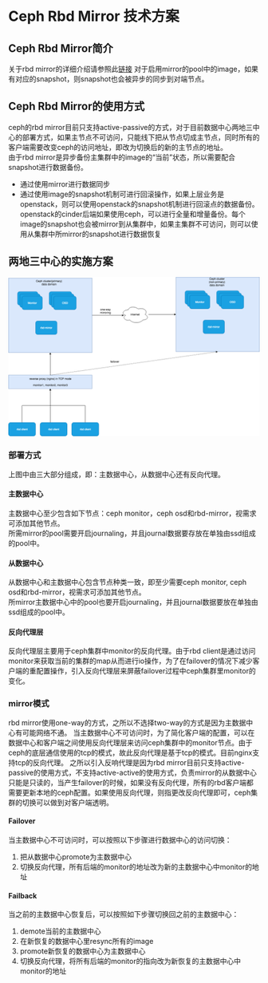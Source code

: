 # Ceph Rbd Mirror 技术方案

## Ceph Rbd Mirror简介
关于rbd mirror的详细介绍请参照此[链接](https://github.com/hopkings2008/ceph-beginner/blob/master/rbd-mirror.md) 
对于启用mirror的pool中的image，如果有对应的snapshot，则snapshot也会被异步的同步到对端节点。  

## Ceph Rbd Mirror的使用方式 
ceph的rbd mirror目前只支持active-passive的方式，对于目前数据中心两地三中心的部署方式，如果主节点不可访问，只能线下把从节点切成主节点，同时所有的客户端需要改变ceph的访问地址，即改为切换后的新的主节点的地址。  
由于rbd mirror是异步备份主集群中的image的“当前”状态，所以需要配合snapshot进行数据备份。  

* 通过使用mirror进行数据同步
* 通过使用image的snapshot机制可进行回滚操作，如果上层业务是openstack，则可以使用openstack的snapshot机制进行回滚点的数据备份。openstack的cinder后端如果使用ceph，可以进行全量和增量备份。每个image的snapshot也会被mirror到从集群中，如果主集群不可访问，则可以使用从集群中所mirror的snapshot进行数据恢复  

## 两地三中心的实施方案

![](images/rbd-mirror-arc.png)  


### 部署方式
上图中由三大部分组成，即：主数据中心，从数据中心还有反向代理。 

#### 主数据中心
主数据中心至少包含如下节点：ceph monitor，ceph osd和rbd-mirror，视需求可添加其他节点。  
所需mirror的pool需要开启journaling，并且journal数据要存放在单独由ssd组成的pool中。 

#### 从数据中心
从数据中心和主数据中心包含节点种类一致，即至少需要ceph monitor, ceph osd和rbd-mirror，视需求可添加其他节点。  
所mirror主数据中心中的pool也要开启journaling，并且journal数据要放在单独由ssd组成的pool中。 

#### 反向代理层
反向代理层主要用于ceph集群中monitor的反向代理。由于rbd client是通过访问monitor来获取当前的集群的map从而进行io操作，为了在failover的情况下减少客户端的重配置操作，引入反向代理层来屏蔽failover过程中ceph集群里monitor的变化。   

### mirror模式
rbd mirror使用one-way的方式，之所以不选择two-way的方式是因为主数据中心有可能网络不通。
当主数据中心不可访问时，为了简化客户端的配置，可以在数据中心和客户端之间使用反向代理层来访问ceph集群中的monitor节点。由于ceph的底层通信使用的tcp的模式，故此反向代理是基于tcp的模式。目前nginx支持tcp的反向代理。 
之所以引入反响代理是因为rbd mirror目前只支持active-passive的使用方式，不支持active-active的使用方式，负责mirror的从数据中心只能是只读的，当产生failover的时候，如果没有反向代理，所有的rbd客户端都需要更新本地的ceph配置。如果使用反向代理，则指更改反向代理即可，ceph集群的切换可以做到对客户端透明。

#### Failover 
当主数据中心不可访问时，可以按照以下步骤进行数据中心的访问切换：  
1. 把从数据中心promote为主数据中心  
2. 切换反向代理，所有后端的monitor的地址改为新的主数据中心中monitor的地址

#### Failback
当之前的主数据中心恢复后，可以按照如下步骤切换回之前的主数据中心：  
1. demote当前的主数据中心  
2. 在新恢复的数据中心里resync所有的image  
3. promote新恢复的数据中心为主数据中心  
4. 切换反向代理，将所有后端的monitor的指向改为新恢复的主数据中心中monitor的地址  